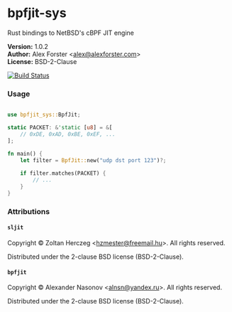 # bpfjit-sys

Rust bindings to NetBSD's cBPF JIT engine

**Version:** 1.0.2<br/>
**Author:** Alex Forster \<alex@alexforster.com\><br/>
**License:** BSD-2-Clause

[![Build Status](https://travis-ci.org/alexforster/bpfjit-sys.svg?branch=master)](https://travis-ci.org/alexforster/bpfjit-sys)

### Usage

```rust

use bpfjit_sys::BpfJit;

static PACKET: &'static [u8] = &[
	// 0xDE, 0xAD, 0xBE, 0xEF, ...
];

fn main() {
	let filter = BpfJit::new("udp dst port 123")?;
	
	if filter.matches(PACKET) {
		// ...
	}
}
```

### Attributions

#### `sljit`

Copyright © Zoltan Herczeg \<hzmester@freemail.hu\>. All rights reserved.

Distributed under the 2-clause BSD license (BSD-2-Clause).

#### `bpfjit`

Copyright © Alexander Nasonov \<alnsn@yandex.ru\>. All rights reserved.

Distributed under the 2-clause BSD license (BSD-2-Clause).
